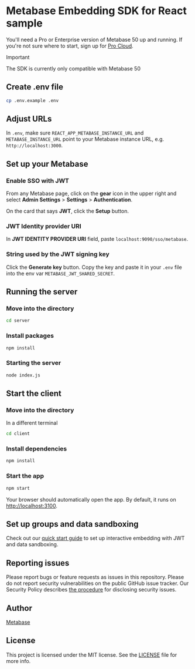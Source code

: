 # Metabase Embedding SDK for React sample

You'll need a Pro or Enterprise version of Metabase 50 up and running. If you're not sure where to start, sign up for [Pro Cloud](https://www.metabase.com/pricing).

> [!IMPORTANT]  
> The SDK is currently only compatible with Metabase 50

## Create .env file
```sh
cp .env.example .env
```

## Adjust URLs
In `.env`, make sure `REACT_APP_METABASE_INSTANCE_URL` and `METABASE_INSTANCE_URL` point to your Metabase instance URL, e.g. `http://localhost:3000`.

## Set up your Metabase

### Enable SSO with JWT

From any Metabase page, click on the **gear** icon in the upper right and select **Admin Settings** > **Settings** > **Authentication**.

On the card that says **JWT**, click the **Setup** button.

### JWT Identity provider URI

In **JWT IDENTITY PROVIDER URI** field, paste  `localhost:9090/sso/metabase`.

### String used by the JWT signing key

Click the **Generate key** button. Copy the key and paste it in your `.env` file into the env var `METABASE_JWT_SHARED_SECRET`. 

## Running the server

### Move into the directory

```sh
cd server
```

### Install packages

```sh
npm install
```

### Starting the server

```sh
node index.js
```

## Start the client

### Move into the directory

In a different terminal
```sh
cd client
```
### Install dependencies

```sh
npm install
```

### Start the app

```sh
npm start
```
Your browser should automatically open the app. By default, it runs on [http://localhost:3100](localhost:3100).

## Set up groups and data sandboxing

Check out our [quick start guide](https://www.metabase.com/learn/customer-facing-analytics/interactive-embedding-quick-start) to set up interactive embedding with JWT and data sandboxing.

## Reporting issues

Please report bugs or feature requests as issues in this repository. Please do not report security vulnerabilities on the public GitHub issue tracker. Our Security Policy describes [the procedure](https://github.com/metabase/metabase/security#reporting-a-vulnerability) for disclosing security issues.

## Author

[Metabase](https://metabase.com)

## License

This project is licensed under the MIT license. See the [LICENSE](./LICENSE) file for more info.
